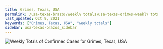 ```yaml
---
title: Grimes, Texas, USA
permalink: /usa-texas-brazos/weekly_totals/usa-texas-grimes-weekly_totals.html
last_updated: Oct 9, 2021
keywords: ["Grimes, Texas, USA", "weekly totals"]
sidebar: usa-texas-brazos_sidebar
---
```


![Weekly Totals of Confirmed Cases for Grimes, Texas, USA](/covid_tracker/images/graphs/usa-texas-grimes-weekly_totals_graph.png)
